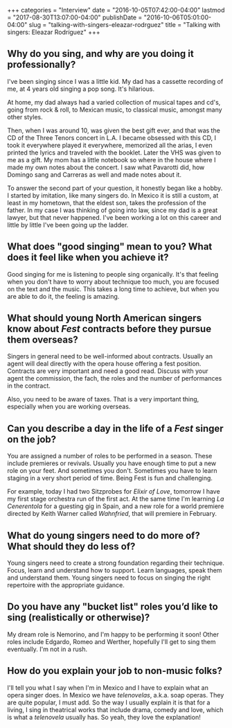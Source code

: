 +++
categories = "Interview"
date = "2016-10-05T07:42:00-04:00"
lastmod = "2017-08-30T13:07:00-04:00"
publishDate = "2016-10-06T05:01:00-04:00"
slug = "talking-with-singers-eleazar-rodrguez"
title = "Talking with singers: Eleazar Rodríguez"
+++

## Why do you sing, and why are you doing it professionally?

I've been singing since I was a little kid. My dad has a cassette recording of me, at 4 years old singing a pop song. It's hilarious. 

At home, my dad always had a varied collection of musical tapes and cd's, going from rock & roll, to Mexican music, to classical music, amongst many other styles. 

Then, when I was around 10, was given the best gift ever, and that was the CD of the Three Tenors concert in L.A. I became obsessed with this CD, I took it everywhere played it everywhere, memorized all the arias, I even printed the lyrics and traveled with the booklet. Later the VHS was given to me as a gift. My mom has a little notebook so where in the house where I made my own notes about the concert. I saw what Pavarotti did, how Domingo sang and Carreras as well and made notes about it.

To answer the second part of your question, it honestly began like a hobby. I started by imitation, like many singers do. In Mexico it is still a custom, at least in my hometown, that the eldest son, takes the profession of the father. In my case I was thinking of going into law, since my dad is a great lawyer, but that never happened. I've been working a lot on this career and little by little I've been going up the ladder. 

## What does "good singing" mean to you? What does it feel like when you achieve it?

Good singing for me is listening to people sing organically. It's that feeling when you don't have to worry about technique too much, you are focused on the text and the music. This takes a long time to achieve, but when you are able to do it, the feeling is amazing. 

## What should young North American singers know about *Fest* contracts before they pursue them overseas? 

Singers in general need to be well-informed about contracts. Usually an agent will deal directly with the opera house offering a fest position. Contracts are very important and need a good read. Discuss with your agent the commission, the fach, the roles and the number of performances in the contract. 

Also, you need to be aware of taxes. That is a very important thing, especially when you are working overseas. 

## Can you describe a day in the life of a *Fest* singer on the job?

You are assigned a number of roles to be performed in a season. These include premieres or revivals. Usually you have enough time to put a new role on your feet. And sometimes you don't. Sometimes you have to learn staging in a very short period of time. Being Fest is fun and challenging. 

For example, today I had two Sitzprobes for *Elixir of Love*, tomorrow I have my first stage orchestra run of the first act. At the same time I'm learning *La Cenerentola* for a guesting gig in Spain, and a new role for a world premiere directed by Keith Warner called *Wahnfried*, that will premiere in February. 

## What do young singers need to do more of? What should they do less of?

Young singers need to create a strong foundation regarding their technique. Focus, learn and understand how to support. Learn languages, speak them and understand them. Young singers need to focus on singing the right repertoire with the appropriate guidance. 

## Do you have any "bucket list" roles you’d like to sing (realistically or otherwise)?

My dream role is Nemorino, and I'm happy to be performing it soon! Other roles include Edgardo, Romeo and Werther, hopefully I'll get to sing them eventually. I'm not in a rush. 

## How do you explain your job to non-music folks?

I'll tell you what I say when I'm in Mexico and I have to explain what an opera singer does. In Mexico we have *telenovelas*, a.k.a. soap operas. They are quite popular, I must add. So the way I usually explain it is that for a living, I sing in theatrical works that include drama, comedy and love, which is what a *telenovela* usually has. So yeah, they love the explanation! 
